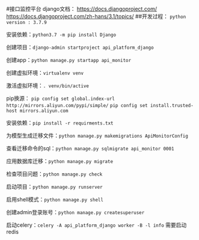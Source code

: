 #接口监控平台
django文档：
https://docs.djangoproject.com/
https://docs.djangoproject.com/zh-hans/3.1/topics/
##开发过程：
`python version : 3.7.9`

安装依赖：`python3.7 -m pip install Django`

创建项目：`django-admin startproject api_platform_django`

创建app：`python manage.py startapp api_monitor`

创建虚拟环境：`virtualenv venv`

激活虚拟环境：`. venv/bin/active`

pip换源：
`pip config set global.index-url http://mirrors.aliyun.com/pypi/simple/`
`pip config set install.trusted-host mirrors.aliyun.com`

安装依赖：`pip install -r requirments.txt`

为模型生成迁移文件：`python manage.py makemigrations ApiMonitorConfig`

查看迁移命令的sql：`python manage.py sqlmigrate api_monitor 0001`

应用数据库迁移：`python manage.py migrate`

检查项目问题：`python manage.py check`

启动项目：`python manage.py runserver`

启用shell模式：`python manage.py shell`

创建admin登录账号：`python manage.py createsuperuser`

启动celery：`celery -A api_platform_django worker -B -l info`
需要启动redis